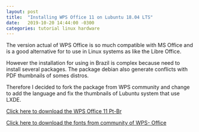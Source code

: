 ```yaml
---
layout: post
title:  "Installing WPS Office 11 on Lubuntu 18.04 LTS"
date:   2019-10-20 14:44:00 -0300
categories: tutorial linux hardware
---
```

The version actual of WPS Office is so much compatible with MS Office and is a good alternative for to use in Linux systems as like the Libre Office.

However the installation for using in Brazil is complex because need to install several packages. The package debian also generate conflicts with PDF thumbnails of somes distros.

Therefore I decided to fork the package from WPS community and change to add the language and fix the thumbnails of Lubuntu system that use LXDE.

[Click here to download the WPS Office 11 Pt-Br](https://drive.google.com/open?id=1ipoCL939wl1ni6Ianx5Gc9gSPp30ycqf)

[Click here to download the fonts from community of WPS- Office](http://kdl.cc.ksosoft.com/wps-community/download/fonts/wps-office-fonts_1.0_all.deb)